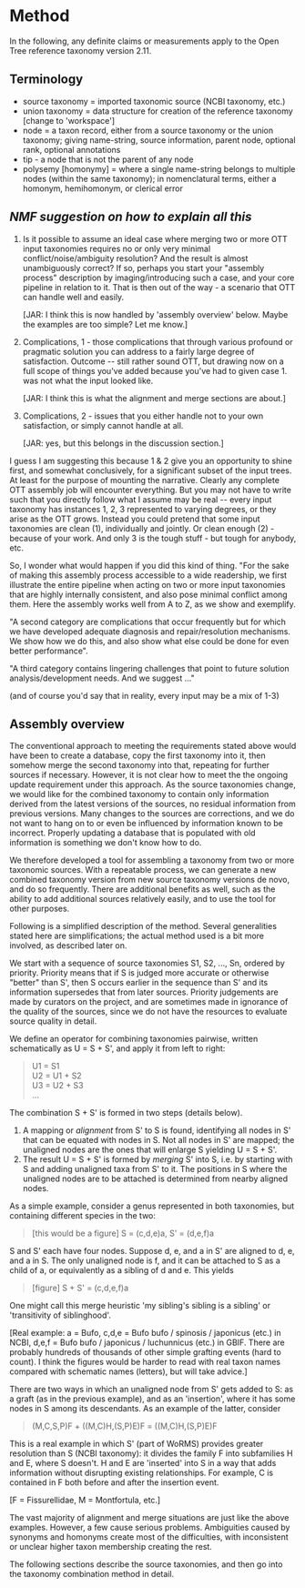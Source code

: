 
# Method

In the following, any definite claims or measurements apply to the
Open Tree reference taxonomy version 2.11.


## Terminology

  * source taxonomy = imported taxonomic source (NCBI taxonomy, etc.)
  * union taxonomy = data structure for creation of the reference
    taxonomy [change to 'workspace']
  * node = a taxon record, either from a source taxonomy or the union taxonomy;
    giving name-string, source information,
    parent node, optional rank, optional annotations
  * tip - a node that is not the parent of any node
  * polysemy [homonymy] = where a single name-string belongs to multiple nodes
    (within the same taxonomy); in
    nomenclatural terms, either a homonym, hemihomonym, or
    clerical error


## *NMF suggestion on how to explain all this*

1. Is it possible to assume an ideal case where merging two or more OTT input taxonomies requires no or only very minimal conflict/noise/ambiguity resolution? And the result is almost unambiguously correct? If so, perhaps you start your "assembly process" description by imaging/introducing such a case, and your core pipeline in relation to it. That is then out of the way - a scenario that OTT can handle well and easily.

   [JAR: I think this is now handled by 'assembly overview' below.  Maybe the examples are too simple? Let me know.]

2. Complications, 1 - those complications that through various profound or pragmatic solution you can address to a fairly large degree of satisfaction. Outcome -- still rather sound OTT, but drawing now on a full scope of things you've added because you've had to given case 1. was not what the input looked like.

   [JAR: I think this is what the alignment and merge sections are about.]

3. Complications, 2 - issues that you either handle not to your own satisfaction, or simply cannot handle at all.

   [JAR: yes, but this belongs in the discussion section.]

I guess I am suggesting this because 1 & 2 give you an opportunity to shine first, and somewhat conclusively, for a significant subset of the input trees. At least for the purpose of mounting the narrative. Clearly any complete OTT assembly job will encounter everything. But you may not have to write such that you directly follow what I assume may be real -- every input taxonomy has instances 1, 2, 3 represented to varying degrees, or they arise as the OTT grows. Instead you could pretend that some input taxonomies are clean (1), individually and jointly. Or clean enough (2) - because of your work. And only 3 is the tough stuff - but tough for anybody, etc.

So, I wonder what would happen if you did this kind of thing. "For the sake of making this assembly process accessible to a wide readership, we first illustrate the entire pipeline when acting on two or more input taxonomies that are highly internally consistent, and also pose minimal conflict among them. Here the assembly works well from A to Z, as we show and exemplify.

"A second category are complications that occur frequently but for which we have developed adequate diagnosis and repair/resolution mechanisms. We show how we do this, and also show what else could be done for even better performance".

"A third category contains lingering challenges that point to future solution analysis/development needs. And we suggest ..."

(and of course you'd say that in reality, every input may be a mix of 1-3)


## Assembly overview

The conventional approach to meeting the requirements stated above
would have been to create a database, copy the first taxonomy into it,
then somehow merge the second taxonomy into that, repeating for
further sources if necessary.  However, it is not clear how to meet
the the ongoing update requirement under this approach.  As the source
taxonomies change, we would like for the combined taxonomy to contain
only information derived from the latest versions of the sources, no
residual information from previous versions.  Many changes to the
sources are corrections, and we do not want to hang on to or even be
influenced by information known to be incorrect.  Properly updating a
database that is populated with old information is something we don't
know how to do.

We therefore developed a tool for assembling a taxonomy from two or
more taxonomic sources.  With a repeatable process, we can generate a
new combined taxonomy version from new source taxonomy versions de
novo, and do so frequently.  There are additional benefits as well,
such as the ability to add additional sources relatively easily, and
to use the tool for other purposes.

Following is a simplified description of the method. Several
generalities stated here are simplifications; the actual method used
is a bit more involved, as described later on.

We start with a sequence of source taxonomies S1, S2, ..., Sn, ordered
by priority.  Priority means that if S is judged more accurate or
otherwise "better" than S', then S occurs earlier in the sequence than
S' and its information supersedes that from later sources.  Priority
judgements are made by curators on the project, and are sometimes made
in ignorance of the quality of the sources, since we do not have the
resources to evaluate source quality in detail.

We define an operator for combining taxonomies pairwise, written
schematically as U = S + S', and apply it from left to right:

> U1 = S1  
> U2 = U1 + S2  
> U3 = U2 + S3  
> ...

The combination S + S' is formed in two steps (details below).

 1. A mapping or _alignment_ from S' to S is found, identifying all
    nodes in S' that can be equated with nodes in S.  Not all nodes in S' 
    are mapped; the unaligned nodes are the ones that will enlarge S
    yielding U = S + S'.
 2. The result U = S + S' is formed by _merging_ S' into
    S, i.e. by starting with S and adding unaligned taxa from S' to it.
    The positions in S where the unaligned nodes are to be attached
    is determined from nearby aligned nodes.

As a simple example, consider a genus represented in both
taxonomies, but containing different species in the two:

> [this would be a figure]   S = (c,d,e)a,  S' = (d,e,f)a

S and S' each have four nodes.  Suppose d, e, and a in S' are aligned
to d, e, and a in S.  The only unaligned node is f, and it can be
attached to S as a child of a, or equivalently as a sibling of d and e.
This yields

> [figure] S + S' = (c,d,e,f)a

One might call this merge heuristic 'my sibling's sibling is a
sibling' or 'transitivity of siblinghood'.

[Real example: a = Bufo, c,d,e = Bufo bufo / spinosis / japonicus
(etc.) in NCBI, d,e,f = Bufo bufo / japonicus / luchunnicus (etc.) in
GBIF.  There are probably hundreds of thousands of other simple
grafting events (hard to count).  I think the figures would be harder
to read with real taxon names compared with schematic names (letters),
but will take advice.]

There are two ways in which an unaligned node from S' gets added to S:
as a graft (as in the previous example), and as an 'insertion', where
it has some nodes in S among its descendants.  As an example of the
latter, consider

> (M,C,S,P)F + ((M,C)H,(S,P)E)F = ((M,C)H,(S,P)E)F

This is a real example in which S' (part of WoRMS) provides greater
resolution than S (NCBI taxonomy): it divides the family F into
subfamilies H and E, where S doesn't.  H and E are 'inserted' into S
in a way that adds information without disrupting existing
relationships.  For example, C is contained in F both before and after
the insertion event.

[F = Fissurellidae, M = Montfortula, etc.]

The vast majority of alignment and merge situations are just like the
above examples.  However, a few cause serious problems.  Ambiguities
caused by synonyms and homonyms create most of the difficulties, with
inconsistent or unclear higher taxon membership creating the rest.

The following sections describe the source taxonomies, and then go
into the taxonomy combination method in detail.
